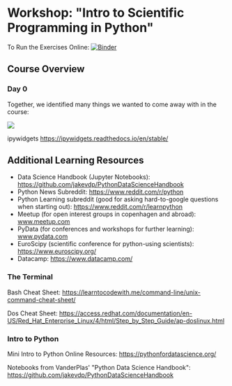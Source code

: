 # Workshop: "Intro to Scientific Programming in Python"

To Run the Exercises Online: [![Binder](https://mybinder.org/badge_logo.svg)](https://mybinder.org/v2/gh/nickdelgrosso/cph_pythonworkshop2018/master)


## Course Overview

### Day 0
Together, we identified many things we wanted to come away with in the course:

![](images/course_goals.jpg)

ipywidgets
https://ipywidgets.readthedocs.io/en/stable/

## Additional Learning Resources

  - Data Science Handbook (Jupyter Notebooks): https://github.com/jakevdp/PythonDataScienceHandbook
  - Python News Subreddit: https://www.reddit.com/r/python
  - Python Learning subreddit (good for asking hard-to-google questions when starting out): https://www.reddit.com/r/learnpython
  - Meetup (for open interest groups in copenhagen and abroad): www.meetup.com
  - PyData (for conferences and workshops for further learning): www.pydata.com
  - EuroScipy (scientific conference for python-using scientists): https://www.euroscipy.org/
  - Datacamp: https://www.datacamp.com/


### The Terminal

Bash Cheat Sheet:  https://learntocodewith.me/command-line/unix-command-cheat-sheet/

Dos Cheat Sheet: https://access.redhat.com/documentation/en-US/Red_Hat_Enterprise_Linux/4/html/Step_by_Step_Guide/ap-doslinux.html

### Intro to Python

Mini Intro to Python Online Resources:  https://pythonfordatascience.org/

Notebooks from VanderPlas' "Python Data Science Handbook": https://github.com/jakevdp/PythonDataScienceHandbook


